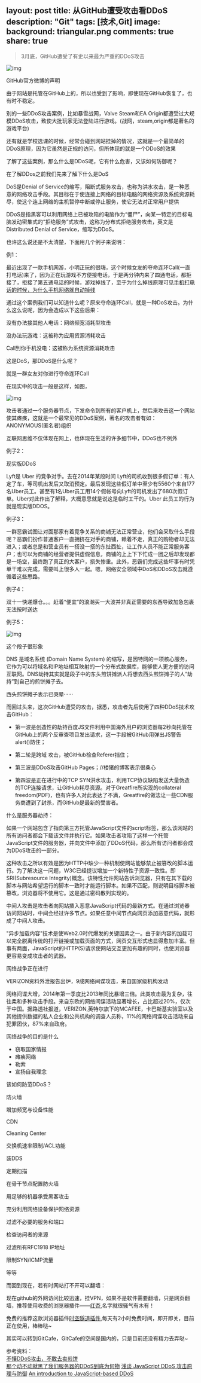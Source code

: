 layout: post
title: 从GitHub遭受攻击看DDoS
description: "Git"
tags: [技术,Git]
image:
  background: triangular.png
comments: true
share: true
---

>3月底，GitHub遭受了有史以来最为严重的DDoS攻击

![img](http://7vznhl.com1.z0.glb.clouddn.com/2015-4-12-GitHub-DDoS.PNG)

GitHub官方微博的声明

由于网站是托管在GitHub上的，所以也受到了影响，即使现在GitHub恢复了，也有时不稳定。

别的一些DDoS攻击案例，比如暴雪战网，Valve Steam和EA Origin都遭受过大规模DDoS攻击，致使大批玩家无法登陆进行游戏。(战网，steam,origin都是著名的游戏平台)

还有就是学校选课的时候，经常会碰到网站挂掉的情况，这就是一个最简单的DDoS原理，因为它虽然是正规的访问，但所体现的就是一个DDoS的效果

了解了这些案例，那么什么是DDoS呢，它有什么危害，又该如何防御呢？

在了解DDos之前我们先来了解下什么是DoS

DoS是Denial of Service的缩写，阻断式服务攻击，也称为洪水攻击，是一种恶意的网络攻击手段。其目标在于使连接上网络的目标电脑的网络资源及系统资源耗尽，使这个连上网络的主机暂停中断或停止服务，使它无法对正常用户提供

DDoS是指黑客可以利用网络上已被攻陷的电脑作为“僵尸”，向某一特定的目标电脑发动密集式的“拒绝服务”式攻击，这称为分布式拒绝服务攻击，英文是Distributed Denial of Service，缩写为DDoS。

也许这么说还是不太清楚，下面用几个例子来说明：

例1：

最近出现了一款手机网游，小明正玩的很嗨，这个时候女友的夺命连环Call(一直打电话)来了，因为正在玩游戏不方便接电话，于是两分钟内来了四通电话，都拒接了，拒接了第五通电话的时候，游戏掉线了，至于为什么掉线原理可见[手机打电话的时候，为什么手机网络就自动掉线](http://zhidao.baidu.com/link?url=QLxqOnZbOkcRCUH1eVU_7jumY95OF4TMLK1c5z4RFtr6_kfZPMxpUEmIGlVzdvJdvlnBPpL-pGsIcSnUKGne4_)

通过这个案例我们可以知道什么呢？原来夺命连环Call，就是一种DoS攻击。为什么这么说呢，因为会造成以下这些后果：

没有办法接其他人电话：网络频宽消耗型攻击

没办法玩游戏：这被称为应用资源消耗攻击

Call到你手机没电：这被称为系统资源消耗攻击

这是DoS，那DDoS是什么呢？

就是一群女友对你进行夺命连环Call

在现实中的攻击一般是这样，如图，

![img](http://7vznhl.com1.z0.glb.clouddn.com/2015-4-12-DDoS.PNG)

攻击者通过一个服务器节点，下发命令到所有的客户机上，然后来攻击这一个网站使其瘫痪，这就是一个最常见的DDoS案例，著名的攻击者有如：ANONYMOUS(匿名者)组织

互联网思维不仅体现在网上，也体现在生活的许多细节中，DDoS也不例外

例子2：

现实版DDoS

Lyft是 Uber 的竞争对手。去在2014年某段时间 Lyft的司机收到很多假订单：有人定了车，等司机出发后又取消预定。最后发现这些假订单中至少有5560个来自177名Uber员工。甚至有1名Uber员工用14个假帐号向Lyft的司机发出了680次假订单。Uber对此作出了解释，大概意思就是说这是临时工干的。Uber 此员工的行为就是现实版DDOS。

例子3：

一群恶霸试图让对面那家有着竞争关系的商铺无法正常营业，他们会采取什么手段呢？恶霸们扮作普通客户一直拥挤在对手的商铺，赖着不走，真正的购物者却无法进入；或者总是和营业员有一搭没一搭的东扯西扯，让工作人员不能正常服务客户；也可以为商铺的经营者提供虚假信息，商铺的上上下下忙成一团之后却发现都是一场空，最终跑了真正的大客户，损失惨重。此外，恶霸们完成这些坏事有时凭单干难以完成，需要叫上很多人一起。嗯，网络安全领域中DoS和DDoS攻击就遵循着这些思路。

例子4：

双十一快递爆仓。。。赶着“便宜”的浪潮买一大波并非真正需要的东西导致加急包裹无法按时送达

例子5：

![img](http://7vznhl.com1.z0.glb.clouddn.com/2015-4-12-freebuf.png)

这个段子很形象

DNS 是域名系统 (Domain Name System) 的缩写，是因特网的一项核心服务，它作为可以将域名和IP地址相互映射的一个分布式数据库，能够使人更方便的访问互联网。DNS劫持其实就是段子中的东头煎饼摊派人将想去西头煎饼摊子的人“劫持”到自己的煎饼摊子去。

西头煎饼摊子表示已哭晕······

而回过头来，这次GitHub遭受的攻击，据悉，攻击者先后使用了四种DDoS技术攻击GitHub：

+ 第一波是创造性的劫持百度JS文件利用中国海外用户的浏览器每2秒向托管在GitHub上的两个反审查项目发出请求，这一手段被GitHub用弹出JS警告alert()防住；

+ 第二轮是跨域<img> 攻击，被GitHub检查Referer挡住；

+ 第三波是DDoS攻击GitHub Pages；//楼猪的博客表示很桑心

+ 第四波是正在进行中的TCP SYN洪水攻击，利用TCP协议缺陷发送大量伪造的TCP连接请求，让GitHub耗尽资源。对于Greatfire所实现的collateral freedom(PDF)，也有许多人对此表达了不满，Greatfire的做法让一些CDN服务商遭到了封杀，而GitHub是最新的受害者。

什么是服务器劫持：

如果一个网站包含了指向第三方托管JavaScript文件的script标签，那么该网站的所有访问者都会下载该文件并执行它。如果攻击者攻陷了这样一个托管JavaScript文件的服务器，并向文件中添加了DDoS代码，那么所有访问者都会成为DDoS攻击的一部分。

这种攻击之所以有效是因为HTTP中缺少一种机制使网站能够禁止被篡改的脚本运行。为了解决这一问题，W3C已经提议增加一个新特性子资源一致性。即SRI(Subresource Integrity)概念。该特性允许网站告诉浏览器，只有在其下载的脚本与网站希望运行的脚本一致时才能运行脚本。如果不匹配，则说明目标脚本被篡改，浏览器将不使用它。这是通过密码散列实现的。

中间人攻击是攻击者向网站插入恶意JavaScript代码的最新方式。在通过浏览器访问网站时，中间会经过许多节点。如果任意中间节点向网页添加恶意代码，就形成了中间人攻击。

"异步加载内容"技术是使Web2.0时代爆发的关键因素之一。由于新内容的加载可以完全脱离传统的打开链接或加载页面的方式，网页交互形式也显得愈加丰富。但事有两面，JavaScript的HTTP(S)请求使网站交互更加有趣的同时，也使浏览器更容易变成攻击者的武器。

网络战争正在进行

VERIZON资料外泄报告出炉，9成网络间谍攻击，来自国家级机构发动

网络间谍大增，2014年第一季度比2013年同比暴增三倍。此类攻击最为复杂，往往柔和多种攻击手段。来自东欧的网络间谍活动显著增长，占比超过20%，仅次于中国。据路透社报道，VERIZON,英特尔旗下的MCAFEE，卡巴斯基实验室以及其他提供数据的私人企业和公共机构的调查人员称，11%的网络间谍攻击活动来自犯罪团伙，87%来自政府。

网络战争的目的是什么

+ 窃取国家情报
+ 瘫痪网络
+ 勒索
+ 宣扬自我理念

该如何防范DDoS？

防火墙

增加频宽与设备性能

CDN

Cleaning Center

交换机速率限制/ACL功能

装DDS

定期扫描

在骨干节点配置防火墙

用足够的机器承受黑客攻击

充分利用网络设备保护网络资源

过滤不必要的服务和端口

检查访问者的来源

过滤所有RFC1918 IP地址

限制SYN/ICMP流量

等等

而回到现在，若有时网站打不开可以翻墙：

现在github的外网访问比较迅速，挂VPN，如果不是软件需要翻墙，只是网页翻墙，推荐使用收费的浏览器插件——[红杏](http://honx.in/i/U_hVln8mTjXTdlq3),名字就很骚气有木有！

免费的推荐这款浏览器插件[时空隧道插件](http://www.suidao.in/invi/WSJnNx),每天有2小时免费时间，即开即关，目前正在使用，棒棒哒~

其实可以转到GitCafe，GitCafe的空间是国内的，只是目前还没有精力去弄哒~

参考资料：<br  />
[不懂DDoS攻击，不敢去卖煎饼](http://www.freebuf.com/news/63506.html)<br  />
[那个动不动就黑了我们服务器的DDoS到底为何物](http://www.leiphone.com/news/201503/Ke6wjIO5opVpUdz0.html)
[浅谈 JavaScript DDoS 攻击原理与防御](http://www.codeceo.com/article/js-ddos.html)
[An introduction to JavaScript-based DDoS](https://blog.cloudflare.com/an-introduction-to-javascript-based-ddos/)